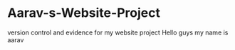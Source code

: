 # Aarav-s-Website-Project
version control and evidence for my website project
Hello guys my name is aarav
